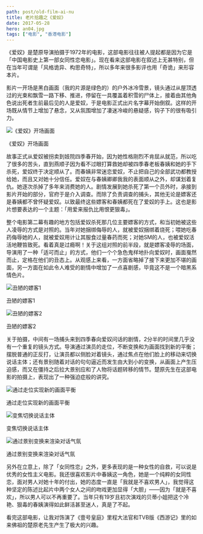 ```yaml
---
path: post/old-film-ai-nu
title: 老片拾趣之《爱奴》
date: 2017-05-28
hero: an04.jpg
tags: ["电影", "香港电影"]
---
```


《爱奴》是楚原导演拍摄于1972年的电影，这部电影往往被人提起都是因为它是「中国电影史上第一部女同性恋电影」。现在看来这部电影在叙述上无甚特别，但在当年可谓是「风格诡异、构思奇特」，所以多年来很多影评也用「奇诡」来形容本片。

影片一开场是黑白画面（我的片源是绿色的）的户外冰冷雪景，镜头通过从屋顶透过的光束和飘雪一路下移、推进，停留在一具覆盖着积雪的尸体上，接着由其他角色说出死者生前最后见的人是爱奴，于是电影正式出片名字幕开始倒叙。这样的开场既从情节上增加了悬念，又从氛围增加了凄迷冷峻的悬疑感，钩子下的很有吸引力。

![《爱奴》开场画面](/images/an01.gif)
<p class="uk-text-small uk-text-muted">《爱奴》开场画面</p>

故事正式从爱奴被拐卖到妓院四季春开始，因为她性格刚烈不肯屈从就范，所以吃了很多的苦头，直到燕顺子因为看不过眼打算救她却被四季春老板春姨和她的手下杀死，爱奴终于决定顺从了。而春姨非常迷恋爱奴，不止把自己的全部武功都教授给她，而且又对她十分信任。爱奴在与春姨卿卿我我的表面顺从之外，却谋划着复仇。她逐次杀掉了多年来消费她的人。剧情发展到她杀死了第一个员外时，承接到影片开始的部分，官府于是介入调查。而除了负责调查的捕头，其他无论是嫖客还是春姨都不曾怀疑爱奴。以致最终这些嫖客和春姨都死在了爱奴的手上。这也是影片想要表达的一个主题：「用爱来报仇比用恨更狠毒」。

整个电影第二幕有趣的地方包括爱奴杀死那几位主要嫖客的方式，和当初她被这些人凌辱的方式是对照的。当年对她捆绑侮辱的人，就被爱奴捆绑着烧死；喂她吃春药侮辱她的人，就被爱奴用计让其服食过量春药而死；对她SM的人，也被爱奴活活地鞭笞致死。看着真是过瘾啊！关于这组对照的前半段，就是嫖客凌辱的场面，导演用了一种「适可而止」的方式，他们一个个急色鬼样地扑向爱奴时，画面戛然而止，定格在他们的丑态上。从观感上来看，一方面省略掉了接下来更加不堪的画面，另一方面在如此令人难受的剧情中增加了一点喜剧感，毕竟这不是一个暗黑系情色片。

![丑陋的嫖客1](/images/an02.gif)
<p class="uk-text-small uk-text-muted">丑陋的嫖客1</p>

![丑陋的嫖客2](/images/an03.gif)
<p class="uk-text-small uk-text-muted">丑陋的嫖客2</p>

关于拍摄，中间有一场捕头来到四季春向爱奴问话的剧情，2分半的时间里几乎没有一个重复的镜头方式。导演通过演员的走位，不断变换和为画面找到新的平衡；摆脱普通的正反打，让演员都以侧脸对着镜头，通过焦点在他们脸上的移动来切换说话主体；还有景别随着对话的句句逼近而发生由大到小的变换，从画面上产生压迫感，而又在僵持之后拉大景别应和了人物将话题转移的情节。楚原先生在这部电影的拍摄上，表现出了一种强迫症般的讲究。

![通过走位实现新的画面平衡](/images/an04.jpg)
<p class="uk-text-small uk-text-muted">通过走位实现新的画面平衡</p>

![变焦切换说话主体](/images/an05.gif)
<p class="uk-text-small uk-text-muted">变焦切换说话主体</p>

![通过景别变换来渲染对话气氛](/images/an06.gif)
<p class="uk-text-small uk-text-muted">通过景别变换来渲染对话气氛</p>

另外在立意上，除了「女同性恋」之外，更多表现的是一种女性的自救，可以说是优秀的女性主义电影。我还很喜欢影片中春姨这一角色，她是一个纯粹的女同性恋，面对男人对她十年的付出，她的态度一直是「我就是不喜欢男人」，我觉得这种坚定的陈述比起片中两个女人之间的吻戏更加显得「大胆」——因为「就是不喜欢」，所以男人可以不再重要了。当年只有19岁且初次演戏的贝蒂小姐把这个冷艳、狠毒的春姨演得如此鲜活甚至迷人，真是了不起。

看完这部电影，让我对饰演了《壹号皇庭》里程大法官和TVB版《西游记》里的如来佛祖的楚原老先生产生了极大的兴趣。
